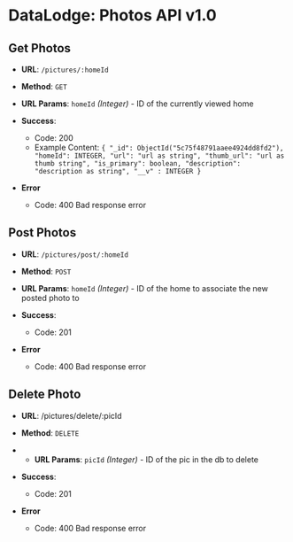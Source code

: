 # DataLodge: Photos API v1.0

## Get Photos 

- **URL**: `/pictures/:homeId`

- **Method**: `GET`

* **URL Params**: `homeId` _(Integer)_ - ID of the currently viewed home

* **Success**: 
  * Code: 200
  * Example Content: `{
	"_id": ObjectId("5c75f48791aaee4924dd8fd2"),
	"homeId": INTEGER,
	"url": "url as string",
	"thumb_url": "url as thumb string",
	"is_primary": boolean,
	"description": "description as string",
	"__v" : INTEGER
}`

* **Error**
  * Code: 400 Bad response error

## Post Photos

- **URL**: `/pictures/post/:homeId`

- **Method**: `POST`

* **URL Params**: `homeId` _(Integer)_ - ID of the home to associate the new posted photo to

* **Success**: 
  * Code: 201

* **Error**
  * Code: 400 Bad response error

##  Delete Photo

- **URL**: /pictures/delete/:picId

- **Method**: `DELETE`

- * **URL Params**: `picId` _(Integer)_ - ID of the pic in the db to delete

* **Success**: 
  * Code: 201

* **Error**
  * Code: 400 Bad response error
